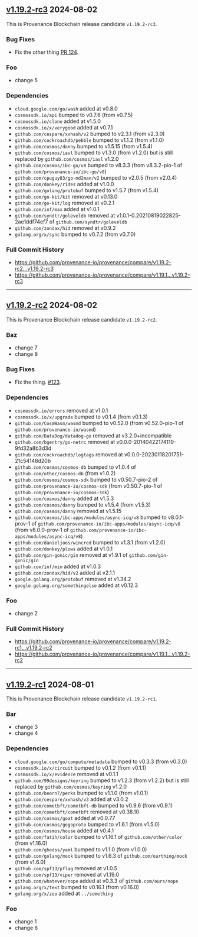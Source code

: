 ## [v1.19.2-rc3](https://github.com/provenance-io/provenance/releases/tag/v1.19.2-rc3) 2024-08-02

This is Provenance Blockchain release candidate `v1.19.2-rc3`.

### Bug Fixes

* Fix the other thing [PR 124](https://github.com/provenance-io/provenance/pull/124).

### Foo

* change 5

### Dependencies

* `cloud.google.com/go/wash` added at v0.8.0
* `cosmossdk.io/api` bumped to v0.7.6 (from v0.7.5)
* `cosmossdk.io/clone` added at v1.5.0
* `cosmossdk.io/x/verygood` added at v0.7.1
* `github.com/cespare/xxhash/v2` bumped to v2.3.1 (from v2.3.0)
* `github.com/cockroachdb/pebble` bumped to v1.1.2 (from v1.1.0)
* `github.com/cosmos/danny` bumped to v1.5.15 (from v1.5.4)
* `github.com/cosmos/iavl` bumped to v1.3.0 (from v1.2.0) but is still replaced by `github.com/cosmos/iavl` v1.2.0
* `github.com/cosmos/ibc-go/v8` bumped to v8.3.3 (from v8.3.2-pio-1 of `github.com/provenance-io/ibc-go/v8`)
* `github.com/cpuguy83/go-md2man/v2` bumped to v2.0.5 (from v2.0.4)
* `github.com/donkey/rides` added at v1.0.0
* `github.com/golang/protobuf` bumped to v1.5.7 (from v1.5.4)
* `github.com/go-kit/kit` removed at v0.13.0
* `github.com/go-kit/log` removed at v0.2.1
* `github.com/inf/max` added at v1.0.1
* `github.com/syndtr/goleveldb` removed at v1.0.1-0.20210819022825-2ae1ddf74ef7 of `github.com/syndtr/goleveldb`
* `github.com/zondax/hid` removed at v0.9.2
* `golang.org/x/sync` bumped to v0.7.2 (from v0.7.0)

### Full Commit History

* https://github.com/provenance-io/provenance/compare/v1.19.2-rc2...v1.19.2-rc3
* https://github.com/provenance-io/provenance/compare/v1.19.1...v1.19.2-rc3

---

## [v1.19.2-rc2](https://github.com/provenance-io/provenance/releases/tag/v1.19.2-rc2) 2024-08-02

This is Provenance Blockchain release candidate `v1.19.2-rc2`.

### Baz

* change 7
* change 8

### Bug Fixes

* Fix the thing. [#123](https://github.com/provenance-io/provenance/pull/123).

### Dependencies

* `cosmossdk.io/errors` removed at v1.0.1
* `cosmossdk.io/x/upgrade` bumped to v0.1.4 (from v0.1.3)
* `github.com/CosmWasm/wasmd` bumped to v0.52.0 (from v0.52.0-pio-1 of `github.com/provenance-io/wasmd`)
* `github.com/DataDog/datadog-go` removed at v3.2.0+incompatible
* `github.com/bgentry/go-netrc` removed at v0.0.0-20140422174119-9fd32a8b3d3d
* `github.com/cockroachdb/logtags` removed at v0.0.0-20230118201751-21c54148d20b
* `github.com/cosmos/cosmos-db` bumped to v1.0.4 of `github.com/other/cosmos-db` (from v1.0.2)
* `github.com/cosmos/cosmos-sdk` bumped to v0.50.7-pio-2 of `github.com/provenance-io/cosmos-sdk` (from v0.50.7-pio-1 of `github.com/provenance-io/cosmos-sdk`)
* `github.com/cosmos/danny` added at v1.5.3
* `github.com/cosmos/danny` bumped to v1.5.4 (from v1.5.3)
* `github.com/cosmos/danny` removed at v1.5.15
* `github.com/cosmos/ibc-apps/modules/async-icq/v8` bumped to v8.0.1-prov-1 of `github.com/provenance-io/ibc-apps/modules/async-icq/v8` (from v8.0.0-prov-1 of `github.com/provenance-io/ibc-apps/modules/async-icq/v8`)
* `github.com/danieljoos/wincred` bumped to v1.3.1 (from v1.2.0)
* `github.com/donkey/plows` added at v1.0.1
* `github.com/gin-gonic/gin` removed at v1.9.1 of `github.com/gin-gonic/gin`
* `github.com/inf/min` added at v1.0.3
* `github.com/zondax/hid/v2` added at v2.1.1
* `google.golang.org/protobuf` removed at v1.34.2
* `google.golang.org/somethingelse` added at v0.12.3

### Foo

* change 2

### Full Commit History

* https://github.com/provenance-io/provenance/compare/v1.19.2-rc1...v1.19.2-rc2
* https://github.com/provenance-io/provenance/compare/v1.19.1...v1.19.2-rc2

---

## [v1.19.2-rc1](https://github.com/provenance-io/provenance/releases/tag/v1.19.2-rc1) 2024-08-01

This is Provenance Blockchain release candidate `v1.19.2-rc1`.

### Bar

* change 3
* change 4

### Dependencies

* `cloud.google.com/go/compute/metadata` bumped to v0.3.3 (from v0.3.0)
* `cosmossdk.io/x/circuit` bumped to v0.1.2 (from v0.1.1)
* `cosmossdk.io/x/evidence` removed at v0.1.1
* `github.com/99designs/keyring` bumped to v1.2.3 (from v1.2.2) but is still replaced by `github.com/cosmos/keyring` v1.2.0
* `github.com/beorn7/perks` bumped to v1.1.0 (from v1.0.1)
* `github.com/cespare/xxhash/v3` added at v3.0.2
* `github.com/cometbft/cometbft-db` bumped to v0.9.6 (from v0.9.1)
* `github.com/cometbft/cometbft` removed at v0.38.10
* `github.com/cosmos/goat` added at v0.0.77
* `github.com/cosmos/gogoproto` bumped to v1.6.1 (from v1.5.0)
* `github.com/cosmos/house` added at v0.4.1
* `github.com/fatih/color` bumped to v1.16.1 of `github.com/other/color` (from v1.16.0)
* `github.com/ghodss/yaml` bumped to v1.1.0 (from v1.0.0)
* `github.com/golang/mock` bumped to v1.6.3 of `github.com/ourthing/mock` (from v1.6.0)
* `github.com/spf13/pflag` removed at v1.0.5
* `github.com/spf13/viper` removed at v1.19.0
* `github.com/whatever/nope` added at v0.3.3 of `github.com/ours/nope`
* `golang.org/x/text` bumped to v0.16.1 (from v0.16.0)
* `golang.org/x/zoo` added at `../something`

### Foo

* change 1
* change 6
